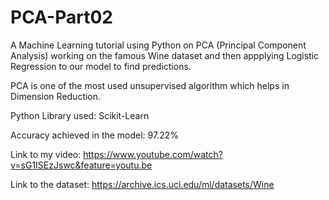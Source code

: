 # PCA-Part02

A Machine Learning tutorial using Python on PCA (Principal Component Analysis) working on the famous Wine dataset and then appplying Logistic Regression to our model to find predictions. 

PCA is one of the most used unsupervised algorithm which helps in Dimension Reduction.

Python Library used: Scikit-Learn

Accuracy achieved in the model: 97.22%

Link to my video: https://www.youtube.com/watch?v=sG1ISEzJswc&feature=youtu.be

Link to the dataset: https://archive.ics.uci.edu/ml/datasets/Wine
